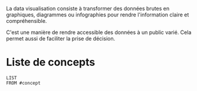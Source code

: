 La data visualisation consiste à transformer des données brutes en graphiques, diagrammes ou infographies pour rendre l'information claire et compréhensible.

C'est une manière de rendre accessible des données à un public varié.
Cela permet aussi de faciliter la prise de décision. 

# Liste de concepts
```dataview
LIST 
FROM #concept
```
